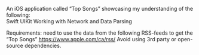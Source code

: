 An iOS application called “Top Songs” showcasing my understanding of the following:  
Swift
UIKit
Working with Network and Data Parsing  
 

Requirements:
need to use the data from the following RSS-feeds to get the “Top Songs” https://www.apple.com/ca/rss/ 
Avoid using 3rd party or open-source dependencies.
